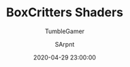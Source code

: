 ---
title: BoxCritters Shaders
author:
  - TumbleGamer
  - SArpnt
description: Create shaders for boxcritters
date: 2020-04-29 23:00:00
buttons:
  - name: Install
    href: https://github.com/boxcritters/bc-shaders/raw/master/bc-shaders.user.js
userscript: true
recommend: true
---